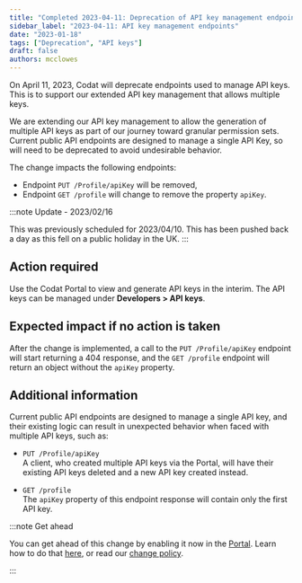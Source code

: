 ```yaml
---
title: "Completed 2023-04-11: Deprecation of API key management endpoints"
sidebar_label: "2023-04-11: API key management endpoints"
date: "2023-01-18"
tags: ["Deprecation", "API keys"]
draft: false
authors: mcclowes
---
```


On April 11, 2023, Codat will deprecate endpoints used to manage API keys. This is to support our extended API key management that allows multiple keys.

<!--truncate-->

We are extending our API key management to allow the generation of multiple API keys as part of our journey toward granular permission sets. Current public API endpoints are designed to manage a single API Key, so will need to be deprecated to avoid undesirable behavior.

The change impacts the following endpoints:

- Endpoint `PUT /Profile/apiKey` will be removed,
- Endpoint `GET /profile` will change to remove the property `apiKey`.

:::note Update - 2023/02/16

This was previously scheduled for 2023/04/10. This has been pushed back a day as this fell on a public holiday in the UK.
:::


## Action required

Use the Codat Portal to view and generate API keys in the interim. The API keys can be managed under **Developers > API keys**.

## Expected impact if no action is taken

After the change is implemented, a call to the `PUT /Profile/apiKey` endpoint will start returning a 404 response, and the `GET /profile` endpoint will return an object without the `apiKey` property.

## Additional information

Current public API endpoints are designed to manage a single API key, and their existing logic can result in unexpected behavior when faced with multiple API keys, such as:

- `PUT /Profile/apiKey`  
   A client, who created multiple API keys via the Portal, will have their existing API keys deleted and a new API key created instead.

- `GET /profile`  
   The `apiKey` property of this endpoint response will contain only the first API key.

:::note Get ahead

You can get ahead of this change by enabling it now in the [Portal](https://app.codat.io/developers/api-deprecations). Learn how to do that [here](https://docs.codat.io/other/portal/developers), or read our [change policy](https://docs.codat.io/introduction/change-policy).

:::
